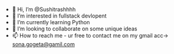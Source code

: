 - 👋 Hi, I’m @Sushitrashhhh
- 👀 I’m interested in fullstack devlopent
- 🌱 I’m currently learning Python
- 💞️ I’m looking to collaborate on some unique ideas
- 📫 How to reach me - ur free to contact me on my gmail acc-> sona.gogeta@gamil.com 

<!---
Sushitrashhhh/Sushitrashhhh is a ✨ special ✨ repository because its `README.md` (this file) appears on your GitHub profile.
You can click the Preview link to take a look at your changes.
--->
